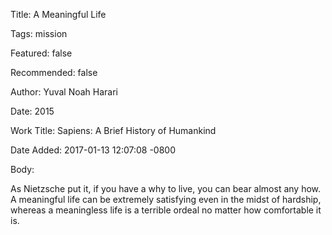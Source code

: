 Title:  A Meaningful Life

Tags:   mission

Featured: false

Recommended: false

Author: Yuval Noah Harari

Date:   2015

Work Title: Sapiens: A Brief History of Humankind

Date Added: 2017-01-13 12:07:08 -0800

Body: 

As Nietzsche put it, if you have a why to live, you can bear almost any how. A meaningful life can be extremely satisfying even in the midst of hardship, whereas a meaningless life is a terrible ordeal no matter how comfortable it is.

